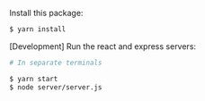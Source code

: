 Install this package:

```bash
$ yarn install
```

[Development] Run the react and express servers:

```bash
# In separate terminals

$ yarn start
$ node server/server.js
```
